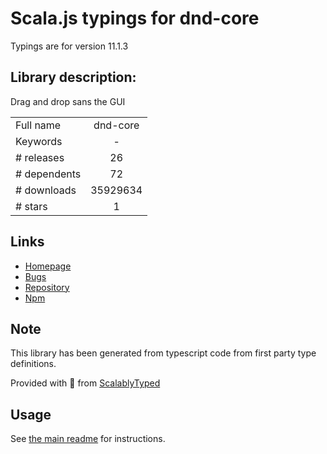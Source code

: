 
# Scala.js typings for dnd-core

Typings are for version 11.1.3

## Library description:
Drag and drop sans the GUI

|                    |                 |
| ------------------ | :-------------: |
| Full name          | dnd-core |
| Keywords           | - |
| # releases         | 26 |
| # dependents       | 72 |
| # downloads        | 35929634 |
| # stars            | 1 |

## Links
- [Homepage](https://github.com/react-dnd/react-dnd#readme)
- [Bugs](https://github.com/react-dnd/react-dnd/issues)
- [Repository](https://github.com/react-dnd/react-dnd)
- [Npm](https://www.npmjs.com/package/dnd-core)
    


## Note
This library has been generated from typescript code from first party type definitions.

Provided with :purple_heart: from [ScalablyTyped](https://github.com/oyvindberg/ScalablyTyped)

## Usage
See [the main readme](../../readme.md) for instructions.


